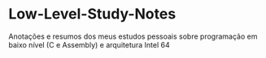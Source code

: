 # Low-Level-Study-Notes
Anotações e resumos dos meus estudos pessoais sobre programação em baixo nível (C e Assembly) e arquitetura Intel 64
